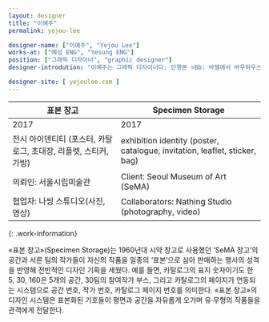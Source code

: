 ```yaml
---
layout: designer
title: "이예주"
permalink: yejou-lee

designer-name: ["이예주", "Yejou Lee"]
works-at: ["예성 ENG", "Yesung ENG"]
position: ["그래픽 디자이너", "graphic designer"]
designer-introdution: "이예주는 그래픽 디자이너다. 단행본 «Bb: 바젤에서 바우하우스까지»를 공동 기획 및 편집하고 «기억 박물관»을 출판했다. 최근 인쇄 후가공 ‘도무송’을 재해석한 것으로 개인전 «언유스드 스페이스»(Unused Space)를 열었다.인쇄 공정 중에 개인이 개입했을 때 새롭게 발견하거나 변화시킬 수 있는 것에 보람을 느낀다."

designer-site: [ yejoulee.com ]
---
```


| 표본 창고 | Specimen Storage |
|----------------|----------------|
| 2017 | 2017 |
| 전시 아이덴티티 (포스터, 카탈로그, 초대장, 리플렛, 스티커, 가방) | exhibition identity (poster, catalogue, invitation, leaflet, sticker, bag) |
| 의뢰인: 서울시립미술관 | Client: Seoul Museum of Art (SeMA) |
| 협업자: 나씽 스튜디오(사진, 영상) | Collaborators: Nathing Studio (photography, video) |
{: .work-information}

«표본 창고»(Specimen Storage)는 1960년대 시약 창고로 사용했던 ‘SeMA 창고’의 공간과 서른 팀의 작가들이 자신의 작품을 일종의 ‘표본’으로 삼아 판매하는 행사의 성격을 반영해 전반적인 디자인 기획을 세웠다. 예를 들면, 카탈로그의 표지 숫자이기도 한 5, 30, 160은 5개의 공간, 30팀의 참여작가 부스, 그리고 카탈로그의 페이지가 연동되는 시스템으로 공간 번호, 작가 번호, 카탈로그 페이지 번호를 의미한다. «표본 창고»의 디자인 시스템은 표본화된 기호들이 평면과 공간을 자유롭게 오가며 유·무형의 작품들을 관객에게 전달한다.